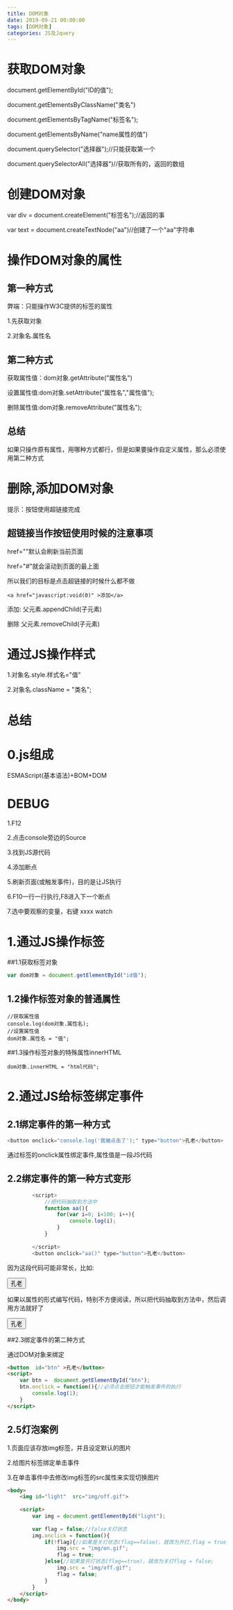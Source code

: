 ```yaml
---
title: DOM对象
date: 2019-09-21 00:00:00
tags: [DOM对象]
categories: JS及Jquery
---
```

# 获取DOM对象

document.getElementById("ID的值");

document.getElementsByClassName("类名")

document.getElementsByTagName("标签名");

document.getElementsByName("name属性的值")



document.querySelector("选择器");//只能获取第一个

document.querySelectorAll("选择器")//获取所有的，返回的数组

# 创建DOM对象

var div = document.createElement("标签名");//返回的事<div></div>

var text = document.createTextNode("aa")//创建了一个"aa"字符串

# 操作DOM对象的属性

## 第一种方式

弊端：只能操作W3C提供的标签的属性

1.先获取对象

2.对象名.属性名

## 第二种方式

获取属性值：dom对象.getAttribute("属性名")

设置属性值:dom对象.setAttribute("属性名","属性值");

删除属性值:dom对象.removeAttribute("属性名");

## 总结

如果只操作原有属性，用哪种方式都行，但是如果要操作自定义属性，那么必须使用第二种方式

# 删除,添加DOM对象

提示：按钮使用超链接完成

## 超链接当作按钮使用时候的注意事项

href=""默认会刷新当前页面

href="#"就会滚动到页面的最上面

所以我们的目标是点击超链接的时候什么都不做

```
<a href="javascript:void(0)" >添加</a>
```



添加: 父元素.appendChild(子元素)

删除 父元素.removeChild(子元素)

# 通过JS操作样式

1.对象名.style.样式名="值"

2.对象名.className = "类名";


# 总结
# 0.js组成

ESMAScript(基本语法)+BOM+DOM

# DEBUG

1.F12

2.点击console旁边的Source

3.找到JS源代码

4.添加断点

5.刷新页面(或触发事件)，目的是让JS执行

6.F10一行一行执行,F8进入下一个断点

7.选中要观察的变量，右键 xxxx watch

# 1.通过JS操作标签

##1.1获取标签对象



```javascript
var dom对象 = document.getElementById("id值");
```



## 1.2操作标签对象的普通属性

```
//获取属性值
console.log(dom对象.属性名);
//设置属性值
dom对象.属性名 = "值";
```



##1.3操作标签对象的特殊属性innerHTML

```
dom对象.innerHTML = "html代码";
```



# 2.通过JS给标签绑定事件

## 2.1绑定事件的第一种方式

```javascript
<button onclick="console.log('我被点击了');" type="button">孔老</button>
```

通过标签的onclick属性绑定事件,属性值是一段JS代码

## 2.2绑定事件的第一种方式变形

```javascript
		<script>
            //把代码抽取到方法中
			function aa(){
				for(var i=0; i<100; i++){
					console.log(i);
				}
			}
			
		</script>
		<button onclick="aa()" type="button">孔老</button>
```

因为这段代码可能非常长，比如:

<button onclick="for(var i=0;i<100; i++){console.log(i);}" type="button">孔老</button>

如果以属性的形式编写代码，特别不方便阅读，所以把代码抽取到方法中，然后调用方法就好了

<button onclick="aa()" type="button">孔老</button>

##2.3绑定事件的第二种方式

通过DOM对象来绑定

```html
<button  id="btn" >孔老</button>
<script>
    var btn =  document.getElementById("btn");
    btn.onclick = function(){//必须点击按钮才能触发事件的执行
        console.log(1);
    }
</script>
```

## 2.5灯泡案例

1.页面应该存放img标签，并且设定默认的图片

2.给图片标签绑定单击事件

3.在单击事件中去修改img标签的src属性来实现切换图片

```html
<body>
	<img id="light"  src="img/off.gif">
	
	<script>
		var img = document.getElementById("light");
		
		var flag = false;//false关灯状态
		img.onclick = function(){
			if(!flag){//如果是关灯状态(flag==false)，就改为开灯,flag = true
				img.src = "img/on.gif";	
				flag = true;
			}else{//如果是开灯状态(flag==true)，就改为关灯flag = false;
				img.src = "img/off.gif";
				flag = false;
			}
		}
	</script>
</body>